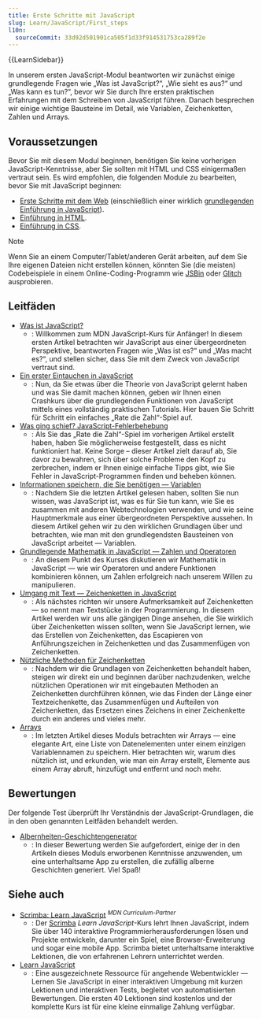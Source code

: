 ```yaml
---
title: Erste Schritte mit JavaScript
slug: Learn/JavaScript/First_steps
l10n:
  sourceCommit: 33d92d501901ca505f1d33f914531753ca289f2e
---
```


{{LearnSidebar}}

In unserem ersten JavaScript-Modul beantworten wir zunächst einige grundlegende Fragen wie „Was ist JavaScript?“, „Wie sieht es aus?“ und „Was kann es tun?“, bevor wir Sie durch Ihre ersten praktischen Erfahrungen mit dem Schreiben von JavaScript führen. Danach besprechen wir einige wichtige Bausteine im Detail, wie Variablen, Zeichenketten, Zahlen und Arrays.

## Voraussetzungen

Bevor Sie mit diesem Modul beginnen, benötigen Sie keine vorherigen JavaScript-Kenntnisse, aber Sie sollten mit HTML und CSS einigermaßen vertraut sein. Es wird empfohlen, die folgenden Module zu bearbeiten, bevor Sie mit JavaScript beginnen:

- [Erste Schritte mit dem Web](/de/docs/Learn/Getting_started_with_the_web) (einschließlich einer wirklich [grundlegenden Einführung in JavaScript](/de/docs/Learn/Getting_started_with_the_web/JavaScript_basics)).
- [Einführung in HTML](/de/docs/Learn/HTML/Introduction_to_HTML).
- [Einführung in CSS](/de/docs/Learn/CSS/First_steps).

> [!NOTE]
> Wenn Sie an einem Computer/Tablet/anderen Gerät arbeiten, auf dem Sie Ihre eigenen Dateien nicht erstellen können, könnten Sie (die meisten) Codebeispiele in einem Online-Coding-Programm wie [JSBin](https://jsbin.com/) oder [Glitch](https://glitch.com/) ausprobieren.

## Leitfäden

- [Was ist JavaScript?](/de/docs/Learn/JavaScript/First_steps/What_is_JavaScript)
  - : Willkommen zum MDN JavaScript-Kurs für Anfänger! In diesem ersten Artikel betrachten wir JavaScript aus einer übergeordneten Perspektive, beantworten Fragen wie „Was ist es?“ und „Was macht es?“, und stellen sicher, dass Sie mit dem Zweck von JavaScript vertraut sind.
- [Ein erster Eintauchen in JavaScript](/de/docs/Learn/JavaScript/First_steps/A_first_splash)
  - : Nun, da Sie etwas über die Theorie von JavaScript gelernt haben und was Sie damit machen können, geben wir Ihnen einen Crashkurs über die grundlegenden Funktionen von JavaScript mittels eines vollständig praktischen Tutorials. Hier bauen Sie Schritt für Schritt ein einfaches „Rate die Zahl“-Spiel auf.
- [Was ging schief? JavaScript-Fehlerbehebung](/de/docs/Learn/JavaScript/First_steps/What_went_wrong)
  - : Als Sie das „Rate die Zahl“-Spiel im vorherigen Artikel erstellt haben, haben Sie möglicherweise festgestellt, dass es nicht funktioniert hat. Keine Sorge – dieser Artikel zielt darauf ab, Sie davor zu bewahren, sich über solche Probleme den Kopf zu zerbrechen, indem er Ihnen einige einfache Tipps gibt, wie Sie Fehler in JavaScript-Programmen finden und beheben können.
- [Informationen speichern, die Sie benötigen — Variablen](/de/docs/Learn/JavaScript/First_steps/Variables)
  - : Nachdem Sie die letzten Artikel gelesen haben, sollten Sie nun wissen, was JavaScript ist, was es für Sie tun kann, wie Sie es zusammen mit anderen Webtechnologien verwenden, und wie seine Hauptmerkmale aus einer übergeordneten Perspektive aussehen. In diesem Artikel gehen wir zu den wirklichen Grundlagen über und betrachten, wie man mit den grundlegendsten Bausteinen von JavaScript arbeitet — Variablen.
- [Grundlegende Mathematik in JavaScript — Zahlen und Operatoren](/de/docs/Learn/JavaScript/First_steps/Math)
  - : An diesem Punkt des Kurses diskutieren wir Mathematik in JavaScript — wie wir Operatoren und andere Funktionen kombinieren können, um Zahlen erfolgreich nach unserem Willen zu manipulieren.
- [Umgang mit Text — Zeichenketten in JavaScript](/de/docs/Learn/JavaScript/First_steps/Strings)
  - : Als nächstes richten wir unsere Aufmerksamkeit auf Zeichenketten — so nennt man Textstücke in der Programmierung. In diesem Artikel werden wir uns alle gängigen Dinge ansehen, die Sie wirklich über Zeichenketten wissen sollten, wenn Sie JavaScript lernen, wie das Erstellen von Zeichenketten, das Escapieren von Anführungszeichen in Zeichenketten und das Zusammenfügen von Zeichenketten.
- [Nützliche Methoden für Zeichenketten](/de/docs/Learn/JavaScript/First_steps/Useful_string_methods)
  - : Nachdem wir die Grundlagen von Zeichenketten behandelt haben, steigen wir direkt ein und beginnen darüber nachzudenken, welche nützlichen Operationen wir mit eingebauten Methoden an Zeichenketten durchführen können, wie das Finden der Länge einer Textzeichenkette, das Zusammenfügen und Aufteilen von Zeichenketten, das Ersetzen eines Zeichens in einer Zeichenkette durch ein anderes und vieles mehr.
- [Arrays](/de/docs/Learn/JavaScript/First_steps/Arrays)
  - : Im letzten Artikel dieses Moduls betrachten wir Arrays — eine elegante Art, eine Liste von Datenelementen unter einem einzigen Variablennamen zu speichern. Hier betrachten wir, warum dies nützlich ist, und erkunden, wie man ein Array erstellt, Elemente aus einem Array abruft, hinzufügt und entfernt und noch mehr.

## Bewertungen

Der folgende Test überprüft Ihr Verständnis der JavaScript-Grundlagen, die in den oben genannten Leitfäden behandelt werden.

- [Albernheiten-Geschichtengenerator](/de/docs/Learn/JavaScript/First_steps/Silly_story_generator)
  - : In dieser Bewertung werden Sie aufgefordert, einige der in den Artikeln dieses Moduls erworbenen Kenntnisse anzuwenden, um eine unterhaltsame App zu erstellen, die zufällig alberne Geschichten generiert. Viel Spaß!

## Siehe auch

- [Scrimba: Learn JavaScript](https://v2.scrimba.com/learn-javascript-c0v?via=mdn) <sup>_MDN Curriculum-Partner_</sup>
  - : Der [Scrimba](https://scrimba.com?via=mdn) _Learn JavaScript_-Kurs lehrt Ihnen JavaScript, indem Sie über 140 interaktive Programmierherausforderungen lösen und Projekte entwickeln, darunter ein Spiel, eine Browser-Erweiterung und sogar eine mobile App. Scrimba bietet unterhaltsame interaktive Lektionen, die von erfahrenen Lehrern unterrichtet werden.
- [Learn JavaScript](https://learnjavascript.online/)
  - : Eine ausgezeichnete Ressource für angehende Webentwickler — Lernen Sie JavaScript in einer interaktiven Umgebung mit kurzen Lektionen und interaktiven Tests, begleitet von automatisierten Bewertungen. Die ersten 40 Lektionen sind kostenlos und der komplette Kurs ist für eine kleine einmalige Zahlung verfügbar.

